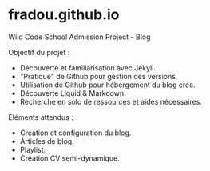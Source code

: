 # fradou.github.io

Wild Code School Admission Project - Blog

Objectif du projet :
- Découverte et familiarisation avec Jekyll.
- "Pratique" de Github pour gestion des versions.
- Utilisation de Github pour hébergement du blog crée.
- Découverte Liquid & Markdown.
- Recherche en solo de ressources et aides nécessaires.

Eléments attendus :
- Création et configuration du blog.
- Articles de blog.
- Playlist.
- Création CV semi-dynamique.
